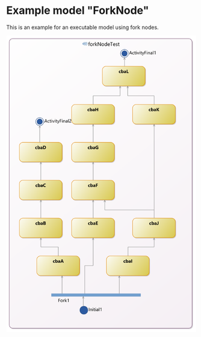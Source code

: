 # Example model "ForkNode"

This is an example for an executable model using fork nodes.

![Activity diagram demonstrating the functionality of fork node.](diagram.png)
